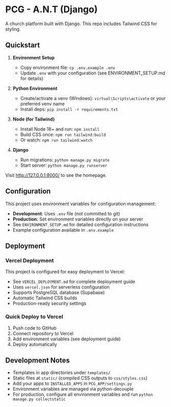 # PCG - A.N.T (Django)

A church platform built with Django. This repo includes Tailwind CSS for styling.

## Quickstart

1. **Environment Setup**
   - Copy environment file: `cp .env.example .env`
   - Update `.env` with your configuration (see ENVIRONMENT_SETUP.md for details)

2. **Python Environment**
   - Create/activate a venv (Windows): `virtual\Scripts\activate` or your preferred venv name
   - Install deps: `pip install -r requirements.txt`

3. **Node (for Tailwind)**
   - Install Node 18+ and run: `npm install`
   - Build CSS once: `npm run tailwind:build`
   - Or watch: `npm run tailwind:watch`

4. **Django**
   - Run migrations: `python manage.py migrate`
   - Start server: `python manage.py runserver`

Visit http://127.0.0.1:8000/ to see the homepage.

## Configuration

This project uses environment variables for configuration management:
- **Development**: Uses `.env` file (not committed to git)
- **Production**: Set environment variables directly on your server
- See `ENVIRONMENT_SETUP.md` for detailed configuration instructions
- Example configuration available in `.env.example`

## Deployment

### Vercel Deployment
This project is configured for easy deployment to Vercel:
- See `VERCEL_DEPLOYMENT.md` for complete deployment guide
- Uses `vercel.json` for serverless configuration
- Supports PostgreSQL database (Supabase)
- Automatic Tailwind CSS builds
- Production-ready security settings

### Quick Deploy to Vercel
1. Push code to GitHub
2. Connect repository to Vercel
3. Add environment variables (see deployment guide)
4. Deploy automatically

## Development Notes
- Templates in app directories under `templates/`
- Static files at `static/` (compiled CSS outputs to `css/styles.css`)
- Add your apps to `INSTALLED_APPS` in `PCG_APP/settings.py`
- Environment variables are managed via python-decouple
- For production, configure all environment variables and run `python manage.py collectstatic`
